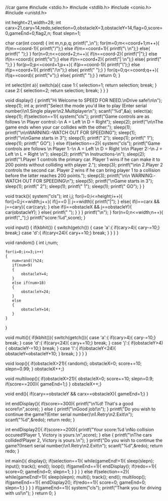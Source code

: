 //car game
#include <stdio.h>
#include <stdlib.h>
#include <conio.h>
#include <unistd.h>

int height=21,width=28;
int carx=21,cary=14,redo,selection=0,obstacleX=3,obstacleY=14,flag=0,score=0,gameEnd=0,flag2,n;
float slepn=1;


char car(int coord)
{
    int m,n,p,q;
    printf("_\n");
    for(m=0;m<=coord+1;m++){
        if(m==coord-1){
            printf("/");}
        else if(m==coord+1){
            printf("\\ \n");}
        else{
            printf(" ");}
    }
    for(n=0;n<=coord+2;n++){
        if(n==coord-2){
            printf("|");}
        else if(n==coord){
            printf("o");}
        else if(n==coord+2){
            printf("| \n");}
        else{
            printf(" ");}
        }
    for(p=0;p<=coord+1;p++){
        if(p==coord-1){
            printf("\\");}
        else if(p==coord+1){
            printf("/\n");}
        else{
            printf(" ");}
        }
    for(q=0;q<=coord;q++){
        if(q==coord){
        printf("v");}
        else{
            printf(" ");}
    }
    return 0;
}


int select(int a){
        switch(a){
            case 1:{
                selection=1;
                return selection;
                break;
            }
            case 2:{
                selection=2;
                return selection;
                break;
            }
        }
}

void display()
{
    printf("Hi Welcome to SPEED FOR NEED.\nDrive safe!\n\n");
    sleep(1);
    int a;
    printf("Select the mode you'd like to play (Enter serial number)\n1.Single player\n2.Multiplayer\n");
    scanf("%d",&a);
    select(a);
    sleep(1);
    if(selection==1){
        system("cls");
        printf("Game controls are as follows \n Player control:-\n A = Left \n D = Right");
        sleep(2);
        printf("\n\nThe game ends when your car collides with the other.");
        sleep(1);
        printf("\n\nWARNING:-WATCH OUT FOR SPEEDING");
        sleep(1);
        printf("\n\nGame starts in  3");
        sleep(1);
        printf("  2");
        sleep(1);
        printf("  1");
        sleep(1);
        printf("   GO");
    }
    else if(selection==2){
        system("cls");
        printf("Game controls are follows \n Player 1:-\n A = Left \n D = Right  \n\n Player 2:-\n J = Left  \n L = Right \n");
        sleep(2);
        printf("\n Instructions-\n");
        sleep(2);
        printf("1.Player 1 controls the primary car. Player 1 wins if he can make it to 200 points without colliding with player 2.");
        sleep(3);
        printf("\n\n 2.Player 2 controls the second car. Player 2 wins if he can bring player 1 to a collision before the latter reaches 200 points.");
        sleep(3);
        printf("\n\n WARNING:-WATCH OUT FOR SPEEDING\n");
        sleep(5);
        printf("\nGame starts in  3");
        sleep(1);
        printf("  2");
        sleep(1);
        printf("  1");
        sleep(1);
        printf("   GO");
    }
}

void track(){
    system("cls");
    int i,j;
    for(i=0;i<=height;i++){
        for(j=0;j<=width;j++){
            if(j==0 || j==width){
                printf("|");
            }
            else{
                if(i==carx && j==cary){
                    car(cary);
                }
                else if(i==obstacleX && j==obstacleY){
                    car(obstacleY);
                }
                else{
                    printf(" ");
                }
            }
        }
        printf("\n");
    }
    for(n=0;n<=width;n++){
        printf("_");}
    printf("score:%d",score);
}

void input()
{
    if(kbhit())
    {
        switch(getch())
        {
            case 'a':{
                if(cary>4){
                    cary-=10;}
                break;}
            case 'd':{
                if(cary<24){
                    cary+=10;}
                break;
            }
        }
    }
}

void random()
{
    int i,num;

    for(i=0;i<=3;i++)
    {
       num=rand()%24;
       if(num<9)
       {
           obstacleY=4;
       }
       else if(num>18)
       {
           obstacleY=24;
       }
       else
       {
           obstacleY=14;
       }
    }
}

void multi(){
    if(kbhit()){
        switch(getch()){
            case 'a':{
                if(cary>4){
                    cary-=10;}
                break;
            }
            case 'd':{
                if(cary<24){
                    cary+=10;}
                break;
            }
            case 'j':{
                if(obstacleY>4){
                    obstacleY-=10;}
                break;
            }
            case 'l':{
                if(obstacleY<24){
                    obstacleY=obstacleY+10;
                }
                break;
            }
        }
    }
}

void loop(){
    if(obstacleX>21){
        random();
        obstacleX=0;
        score+=10;
        slepn=0.99;
    }
    obstacleX++;}


void multiloop(){
    if(obstacleX>21){
        obstacleX=0;
        score+=10;
        slepn=0.9;
        if(score==200){
            gameEnd=1;}
        }
    obstacleX++;}



void end(){
    if(cary==obstacleY && carx==obstacleX){
        gameEnd=1;}
}

int endDisplay(){
    if(score>=300){
        printf("\n%d! That's a good score!\n",score);
    }
    else
    {
        printf("\nGood job!\n");
    }
    printf("Do you wish to continue the game?(Enter serial number)\n1.Retry\n2.Exit\n");
    scanf("%d",&redo);
    return redo;
}


int endDisplay2(){
    if(score>=200){
        printf("Your score:%d \nNo collision occured!Player 1, Victory is yours.\n",score);
    }
    else
    {
        printf("\nThe cars collided!Player 2, Victory is yours.\n");
    }
    printf("Do you wish to continue the game?(Insert serial number)\n1.Retry\n2.Exit\n");
    scanf("%d",&redo);
    return redo;
}

int main(){
    display();
    if(selection==1){
        while(gameEnd!=1){
        sleep(slepn);
        input();
        track();
        end();
        loop();
        if(gameEnd==1){
            endDisplay();
            if(redo==1){
                score=0;
                gameEnd=0;
                slepn=1;
            }
        }
    }
    }
    else if(selection==2){
        while(gameEnd!=1){
        sleep(slepn);
        multi();
        track();
        end();
        multiloop();
        if(gameEnd==1){
            endDisplay2();
            if(redo==1){
                score=0;
                gameEnd=0;
                slepn=1;}
        }
    }
    }
    if(gameEnd==1){
        system("cls");
        printf("Thank you for driving with us!\n");
    }
    return 0;
}
